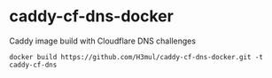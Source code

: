 # caddy-cf-dns-docker
Caddy image build with Cloudflare DNS challenges

`docker build https://github.com/H3mul/caddy-cf-dns-docker.git -t caddy-cf-dns`
